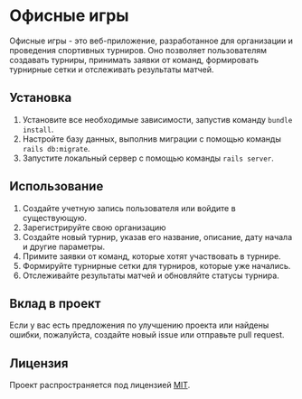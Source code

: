 # Офисные игры

Офисные игры - это веб-приложение, разработанное для организации и проведения спортивных турниров. Оно позволяет пользователям создавать турниры, принимать заявки от команд, формировать турнирные сетки и отслеживать результаты матчей.

## Установка

1. Установите все необходимые зависимости, запустив команду `bundle install`.
2. Настройте базу данных, выполнив миграции с помощью команды `rails db:migrate`.
3. Запустите локальный сервер с помощью команды `rails server`.

## Использование

1. Создайте учетную запись пользователя или войдите в существующую.
2. Зарегистрируйте свою организацию
3. Создайте новый турнир, указав его название, описание, дату начала и другие параметры.
3. Примите заявки от команд, которые хотят участвовать в турнире.
4. Формируйте турнирные сетки для турниров, которые уже начались.
5. Отслеживайте результаты матчей и обновляйте статусы турнира.

## Вклад в проект

Если у вас есть предложения по улучшению проекта или найдены ошибки, пожалуйста, создайте новый issue или отправьте pull request.

## Лицензия

Проект распространяется под лицензией [MIT](https://opensource.org/licenses/MIT).
